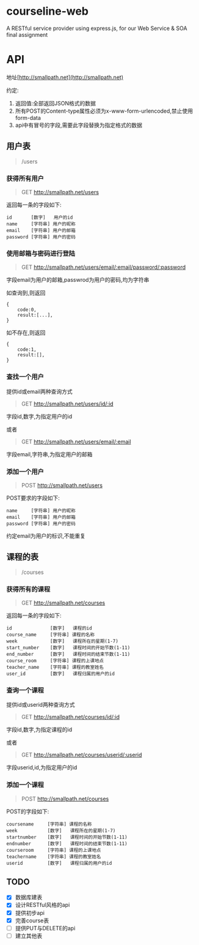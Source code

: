 # courseline-web

A RESTful service provider using express.js, for our Web Service & SOA final assignment

# API

地址[http://smallpath.net](http://smallpath.net)

约定:

1. 返回值:全部返回JSON格式的数据 
2. 所有POST的Content-type属性必须为x-www-form-urlencoded,禁止使用form-data 
3. api中有冒号的字段,需要此字段替换为指定格式的数据 

## 用户表

>/users

### 获得所有用户
> GET http://smallpath.net/users

返回每一条的字段如下:
```
id       [数字]   用户的id
name     [字符串] 用户的昵称
email    [字符串] 用户的邮箱
password [字符串] 用户的密码
```

### 使用邮箱与密码进行登陆

>GET http://smallpath.net/users/email/:email/password/:password

字段email为用户的邮箱,passwrod为用户的密码,均为字符串

如查询到,则返回
```
{
    code:0,
    result:[...],
}
```

如不存在,则返回
```
{
    code:1,
    result:[],
}
```

### 查找一个用户
提供id或email两种查询方式

> GET http://smallpath.net/users/id/:id

字段id,数字,为指定用户的id

或者

> GET http://smallpath.net/users/email/:email

字段email,字符串,为指定用户的邮箱

### 添加一个用户
> POST http://smallpath.net/users

POST要求的字段如下:
```
name     [字符串] 用户的昵称
email    [字符串] 用户的邮箱
password [字符串] 用户的密码
```

约定email为用户的标识,不能重复

## 课程的表

>/courses

### 获得所有的课程

> GET http://smallpath.net/courses

返回每一条的字段如下:
```
id              [数字]   课程的id
course_name     [字符串] 课程的名称
week            [数字]   课程所在的星期(1-7)
start_number    [数字]   课程时间的开始节数(1-11)
end_number      [数字]   课程时间的结束节数(1-11)
course_room     [字符串] 课程的上课地点
teacher_name    [字符串] 课程的教室姓名
user_id         [数字]   课程归属的用户的id
```

### 查询一个课程

提供id或userid两种查询方式

> GET http://smallpath.net/courses/id/:id

字段id,数字,为指定课程的id

或者

> GET http://smallpath.net/courses/userid/:userid

字段userid,id,为指定用户的id

### 添加一个课程

> POST http://smallpath.net/courses

POST的字段如下:
```
coursename     [字符串] 课程的名称
week           [数字]   课程所在的星期(1-7)
startnumber    [数字]   课程时间的开始节数(1-11)
endnumber      [数字]   课程时间的结束节数(1-11)
courseroom     [字符串] 课程的上课地点
teachername    [字符串] 课程的教室姓名
userid         [数字]   课程归属的用户的id
```

## TODO
- [x] 数据库建表
- [x] 设计RESTful风格的api
- [x] 提供初步api
- [x] 完善course表
- [ ] 提供PUT与DELETE的api
- [ ] 建立其他表
